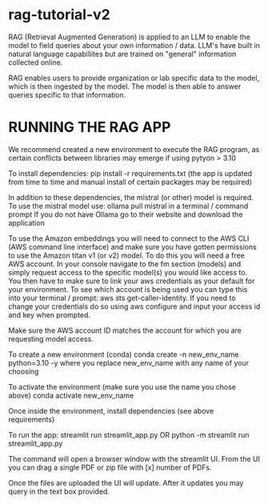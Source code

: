 # rag-tutorial-v2
 
  RAG (Retrieval Augmented Generation) is applied to an LLM to enable the model to
  field queries about your own information / data. LLM's have built in natural language
  capabiliites but are trained on "general" information collected online. 

  RAG enables users to provide organization or lab specific data to the model, which is 
  then ingested by the model. The model is then able to answer queries specific to that
  information. 

#  RUNNING THE RAG APP

  We recommend created a new environment to execute the RAG program, as certain conflicts
  between libraries may emerge if using pytyon > 3.10

 To install dependencies: pip install -r requirements.txt (the app is updated from time to time and manual install of certain packages may be required)

 In addition to these dependencies, the mistral (or other) model is required. 
 To use the mistral model use: ollama pull mistral in a terminal / command prompt
 If you do not have Ollama go to their website and download the application

 To use the Amazon embeddings you will need to connect to the AWS CLI (AWS command line interface) and make sure you have gotten permissions to use 
 the Amazon titan v1 (or v2) model. To do this you will need a free AWS account. In your console navigate to the fm section (models) and simply request 
 access to the specific model(s) you would like access to. You then have to make sure to link your aws credentials as your default for your environment.
 To see which account is being used you can type this into your terminal / prompt: aws sts get-caller-identity. If you need to change your credentials
 do so using aws configure and input your access id and key when prompted.

 Make sure the AWS account ID matches the account for which you are requesting model access. 
 
 To create a new environment (conda)
 conda create -n new_env_name python=3.10 -y
 where you replace new_env_name with any name of your choosing

 To activate the environment (make sure you use the name you chose above)
 conda activate new_env_name

 Once inside the environment, install dependencies (see above requirements)

  To run the app:
  streamlit run streamlit_app.py OR
  python -m streamlit run streamlit_app.py

  The command will open a browser window with the streamlit UI. From the UI you can drag
  a single PDF or zip file with [x] number of PDFs.

  Once the files are uploaded the UI will update. After it updates you may query in the 
  text box provided.
